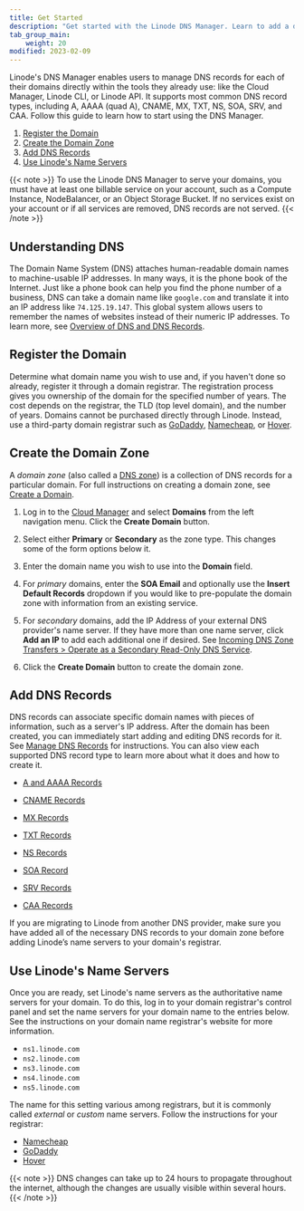 ```yaml
---
title: Get Started
description: "Get started with the Linode DNS Manager. Learn to add a domain and add DNS records."
tab_group_main:
    weight: 20
modified: 2023-02-09
---
```


Linode's DNS Manager enables users to manage DNS records for each of their domains directly within the tools they already use: like the Cloud Manager, Linode CLI, or Linode API. It supports most common DNS record types, including A, AAAA (quad A), CNAME, MX, TXT, NS, SOA, SRV, and CAA. Follow this guide to learn how to start using the DNS Manager.

1. [Register the Domain](#register-the-domain)
1. [Create the Domain Zone](#create-the-domain-zone)
1. [Add DNS Records](#add-dns-records)
1. [Use Linode's Name Servers](#use-linodes-name-servers)

{{< note >}}
To use the Linode DNS Manager to serve your domains, you must have at least one billable service on your account, such as a Compute Instance, NodeBalancer, or an Object Storage Bucket. If no services exist on your account or if all services are removed, DNS records are not served.
{{< /note >}}

## Understanding DNS

The Domain Name System (DNS) attaches human-readable domain names to machine-usable IP addresses. In many ways, it is the phone book of the Internet. Just like a phone book can help you find the phone number of a business, DNS can take a domain name like `google.com` and translate it into an IP address like `74.125.19.147`. This global system allows users to remember the names of websites instead of their numeric IP addresses. To learn more, see [Overview of DNS and DNS Records](/docs/guides/dns-overview/).

## Register the Domain

Determine what domain name you wish to use and, if you haven't done so already, register it through a domain registrar. The registration process gives you ownership of the domain for the specified number of years. The cost depends on the registrar, the TLD (top level domain), and the number of years. Domains cannot be purchased directly through Linode. Instead, use a third-party domain registrar such as [GoDaddy](https://www.godaddy.com/), [Namecheap](https://www.namecheap.com/), or [Hover](https://www.hover.com/).

## Create the Domain Zone

A *domain zone* (also called a [DNS zone](https://en.wikipedia.org/wiki/DNS_zone)) is a collection of DNS records for a particular domain. For full instructions on creating a domain zone, see [Create a Domain](/docs/products/networking/dns-manager/guides/create-domain/).

1. Log in to the [Cloud Manager](https://cloud.linode.com/) and select **Domains** from the left navigation menu. Click the **Create Domain** button.

1. Select either **Primary** or **Secondary** as the zone type. This changes some of the form options below it.

1. Enter the domain name you wish to use into the **Domain** field.

1. For *primary* domains, enter the **SOA Email** and optionally use the **Insert Default Records** dropdown if you would like to pre-populate the domain zone with information from an existing service.

1. For *secondary* domains, add the IP Address of your external DNS provider's name server. If they have more than one name server, click **Add an IP** to add each additional one if desired. See [Incoming DNS Zone Transfers > Operate as a Secondary Read-Only DNS Service](/docs/products/networking/dns-manager/guides/incoming-dns-zone-transfers/#operate-as-a-secondary-read-only-dns-service).

1. Click the **Create Domain** button to create the domain zone.

## Add DNS Records

DNS records can associate specific domain names with pieces of information, such as a server's IP address. After the domain has been created, you can immediately start adding and editing DNS records for it. See [Manage DNS Records](/docs/products/networking/dns-manager/guides/manage-dns-records/) for instructions. You can also view each supported DNS record type to learn more about what it does and how to create it.

- [A and AAAA Records](/docs/products/networking/dns-manager/guides/a-record/)

- [CNAME Records](/docs/products/networking/dns-manager/guides/cname-record/)

- [MX Records](/docs/products/networking/dns-manager/guides/mx-record/)

- [TXT Records](/docs/products/networking/dns-manager/guides/txt-record/)

- [NS Records](/docs/products/networking/dns-manager/guides/ns-record/)

- [SOA Record](/docs/products/networking/dns-manager/guides/soa-record/)

- [SRV Records](/docs/products/networking/dns-manager/guides/srv-record/)

- [CAA Records](/docs/products/networking/dns-manager/guides/caa-record/)

If you are migrating to Linode from another DNS provider, make sure you have added all of the necessary DNS records to your domain zone before adding Linode’s name servers to your domain's registrar.

## Use Linode's Name Servers

Once you are ready, set Linode's name servers as the authoritative name servers for your domain. To do this, log in to your domain registrar's control panel and set the name servers for your domain name to the entries below. See the instructions on your domain name registrar's website for more information.

- `ns1.linode.com`
- `ns2.linode.com`
- `ns3.linode.com`
- `ns4.linode.com`
- `ns5.linode.com`

The name for this setting various among registrars, but it is commonly called *external* or *custom* name servers. Follow the instructions for your registrar:

- [Namecheap](https://www.namecheap.com/support/knowledgebase/article.aspx/767/10/how-to-change-dns-for-a-domain/)
- [GoDaddy](https://www.godaddy.com/help/change-nameservers-for-my-domains-664)
- [Hover](https://help.hover.com/hc/en-us/articles/217282477--Changing-your-domain-nameservers)

{{< note >}}
DNS changes can take up to 24 hours to propagate throughout the internet, although the changes are usually visible within several hours.
{{< /note >}}
